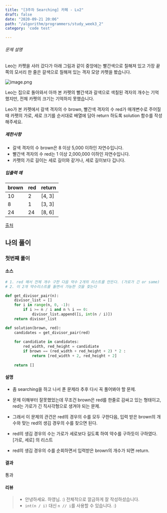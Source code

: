 ```yaml
---
title: "[3주차 Searching] 카페 - Lv2"
draft: false
date: "2020-09-21 20:06"
path: "/algorithm/programmers/study_week3_2"
category: 'code test'

---
```


###### 문제 설명

Leo는 카펫을 사러 갔다가 아래 그림과 같이 중앙에는 빨간색으로 칠해져 있고 가장 끝쪽의 모서리 한 줄은 갈색으로 칠해져 있는 격자 모양 카펫을 봤습니다.

![image.png](https://grepp-programmers.s3.amazonaws.com/files/ybm/7c94563a35/2ff27ac9-97d0-43a9-9cf8-a344b8e7912e.png)

Leo는 집으로 돌아와서 아까 본 카펫의 빨간색과 갈색으로 색칠된 격자의 개수는 기억했지만, 전체 카펫의 크기는 기억하지 못했습니다.

Leo가 본 카펫에서 갈색 격자의 수 brown, 빨간색 격자의 수 red가 매개변수로 주어질 때 카펫의 가로, 세로 크기를 순서대로 배열에 담아 return 하도록 solution 함수를 작성해주세요.

##### 제한사항

- 갈색 격자의 수 brown은 8 이상 5,000 이하인 자연수입니다.
- 빨간색 격자의 수 red는 1 이상 2,000,000 이하인 자연수입니다.
- 카펫의 가로 길이는 세로 길이와 같거나, 세로 길이보다 깁니다.

##### 입출력 예

| brown | red  | return |
| ----- | ---- | ------ |
| 10    | 2    | [4, 3] |
| 8     | 1    | [3, 3] |
| 24    | 24   | [8, 6] |

[출처](http://hsin.hr/coci/archive/2010_2011/contest4_tasks.pdf)



## 나의 풀이

### 첫번째 풀이

#### 소스

```python
# 1. red 해서 전체 개수 구한 다음 약수 2개의 리스트를 만든다. (가로가 긴 or same)
# 2. 이 2개 약수리스트를 돌면서 가능한 것을 찾는다

def get_divisor_pair(n):
    divisor_list = []
    for i in range(n, 0, -1):
        if i >= n / i and n % i == 0:
            divisor_list.append([i, int(n / i)])
    return divisor_list

def solution(brown, red):
    candidates = get_divisor_pair(red)
    
    for candidiate in candidates:
        red_width, red_height = candidiate
        if brown == (red_width + red_height + 2) * 2 :
            return [red_width + 2, red_height + 2]
    
    return []
```

#### 설명

- 좀 searching을 하고 나서 푼 문제라 추후 다시 꼭 풀어봐야 할 문제.
- 문제 이해부터 잘못했었는데 무조건 brown은 red를 한줄로 감싸고 있는 형태이고,
  red는 가로가 긴 직사각형으로 생겨야 되는 문제.
- 그래서 이 문제의 관건은 red의 경우의 수를 모두 구한다음, 입력 받은 brown의 개수와 맞는 red의 생김 경우의 수를 찾으면 된다.

- red의 생김 경우의 수는 가로가 세로보다 길도록 하여 약수를 구하듯이 구하였다. [가로, 세로] 의 리스트
- red의 생김 경우의 수를 순회하면서 입력받은 brown의 개수가 되면 return.

#### 결과

통과

#### 리뷰

> - 안녕하세요. 하영님. :)
>   전체적으로 깔금하게 잘 작성하셨습니다.
> - `int(n / i)` 대신 `n // i`를 사용할 수 있습니다. :)